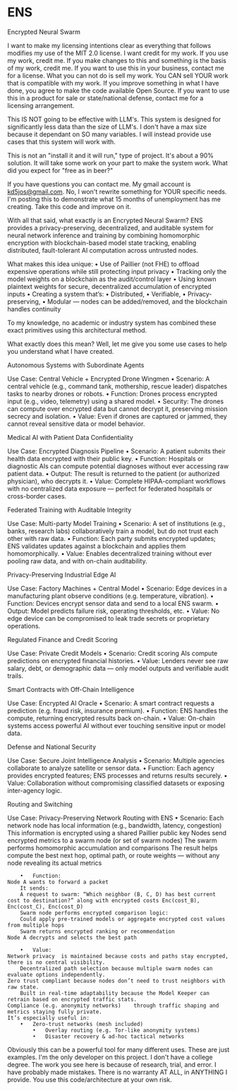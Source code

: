 # ENS
Encrypted Neural Swarm

I want to make my licensing intentions clear as everything that follows modifies my use of the MIT 2.0 license. I want credit for my work. If you use my work, credit me. If you make changes to this and something is the basis of my work, credit me. If you want to use this in your business, contact me for a license. What you can not do is sell my work. You CAN sell YOUR work that is compatible with my work. If you improve something in what I have done, you agree to make the code available Open Source. If you want to use this in a product for sale or state/national defense, contact me for a licensing arrangement.

This IS NOT going to be effective with LLM's. This system is designed for significantly less data than the size of LLM's. I don't have a max size because it dependant on SO many variables. I will instead provide use cases that this system will work with.

This is not an "install it and it will run," type of project. It's about a 90% solution. It will take some work on your part to make the system work. What did you expect for "free as in beer?"

If you have questions you can contact me. My gmail account is kd5jos@gmail.com. No, I won't rewrite something for YOUR specific needs. I'm posting this to demonstrate what 15 months of unemployment has me creating. Take this code and improve on it.

With all that said, what exactly is an Encrypted Neural Swarm?
ENS provides a privacy-preserving, decentralized, and auditable system for neural network inference and training by combining homomorphic encryption with blockchain-based model state tracking, enabling distributed, fault-tolerant AI computation across untrusted nodes.

What makes this idea unique:
	•	Use of Paillier (not FHE) to offload expensive operations while still protecting input privacy
	•	Tracking only the model weights on a blockchain as the audit/control layer
	•	Using known plaintext weights for secure, decentralized accumulation of encrypted inputs
	•	Creating a system that’s:
	•	Distributed,
	•	Verifiable,
	•	Privacy-preserving,
	•	Modular — nodes can be added/removed, and the blockchain handles continuity

To my knowledge, no academic or industry system has combined these exact primitives using this architectural method.

What exactly does this mean? Well, let me give you some use cases to help you understand what I have created.

Autonomous Systems with Subordinate Agents

Use Case: Central Vehicle + Encrypted Drone Wingmen
	•	Scenario: A central vehicle (e.g., command tank, mothership, rescue leader) dispatches tasks to nearby drones or robots.
	•	Function: Drones process encrypted input (e.g., video, telemetry) using a shared model.
	•	Security: The drones can compute over encrypted data but cannot decrypt it, preserving mission secrecy and isolation.
	•	Value: Even if drones are captured or jammed, they cannot reveal sensitive data or model behavior.

 Medical AI with Patient Data Confidentiality

Use Case: Encrypted Diagnosis Pipeline
	•	Scenario: A patient submits their health data encrypted with their public key.
	•	Function: Hospitals or diagnostic AIs can compute potential diagnoses without ever accessing raw patient data.
	•	Output: The result is returned to the patient (or authorized physician), who decrypts it.
	•	Value: Complete HIPAA-compliant workflows with no centralized data exposure — perfect for federated hospitals or cross-border cases.

 Federated Training with Auditable Integrity

Use Case: Multi-party Model Training
	•	Scenario: A set of institutions (e.g., banks, research labs) collaboratively train a model, but do not trust each other with raw data.
	•	Function: Each party submits encrypted updates; ENS validates updates against a blockchain and applies them homomorphically.
	•	Value: Enables decentralized training without ever pooling raw data, and with on-chain auditability.

 Privacy-Preserving Industrial Edge AI

Use Case: Factory Machines + Central Model
	•	Scenario: Edge devices in a manufacturing plant observe conditions (e.g. temperature, vibration).
	•	Function: Devices encrypt sensor data and send to a local ENS swarm.
	•	Output: Model predicts failure risk, operating thresholds, etc.
	•	Value: No edge device can be compromised to leak trade secrets or proprietary operations.

 Regulated Finance and Credit Scoring

Use Case: Private Credit Models
	•	Scenario: Credit scoring AIs compute predictions on encrypted financial histories.
	•	Value: Lenders never see raw salary, debt, or demographic data — only model outputs and verifiable audit trails.

 Smart Contracts with Off-Chain Intelligence

Use Case: Encrypted AI Oracle
	•	Scenario: A smart contract requests a prediction (e.g. fraud risk, insurance premium).
	•	Function: ENS handles the compute, returning encrypted results back on-chain.
	•	Value: On-chain systems access powerful AI without ever touching sensitive input or model data.

 Defense and National Security
 
Use Case: Secure Joint Intelligence Analysis
 	•	Scenario: Multiple agencies collaborate to analyze satellite or sensor data.
  	•	Function: Each agency provides encrypted features; ENS processes and returns results securely.
   	•	Value: Collaboration without compromising classified datasets or exposing inter-agency logic.

  Routing and Switching
  
Use Case: Privacy-Preserving Network Routing with ENS
	•	Scenario: 
 	Each network node has local information (e.g., bandwidth, latency, congestion)
  	This information is encrypted using a shared Paillier public key
   	Nodes send encrypted metrics to a swarm node (or set of swarm nodes)
    	The swarm performs homomorphic accumulation and comparisons
     	The result helps compute the best next hop, optimal path, or route weights — without any node revealing its actual metrics
      
        •	Function:
  	Node A wants to forward a packet
        It sends:
		A request to swarm: “Which neighbor (B, C, D) has best current cost to destination?” along with encrypted costs Enc(cost_B), Enc(cost_C), Enc(cost_D)
        Swarm node performs encrypted comparison logic:
		Could apply pre-trained models or aggregate encrypted cost values from multiple hops
        Swarm returns encrypted ranking or recommendation
	Node A decrypts and selects the best path
 
        •	Value:
	Network privacy	 is maintained because costs and paths stay encrypted, there is no central visibility.
        Decentralized path selection because multiple swarm nodes can evaluate options independently.
	Zero trust compliant because nodes don’t need to trust neighbors with raw state.
        Built in real-time adaptability	because the Model Keeper can retrain based on encrypted traffic stats.
	Compliance (e.g. anonymity networks)	through traffic shaping and metrics staying fully private.
 	It’s especially useful in:
  		•	Zero-trust networks (mesh included)
    		•	Overlay routing (e.g. Tor-like anonymity systems)
      		•	Disaster recovery & ad-hoc tactical networks

Obviously this can be a powerful tool for many different uses. These are just examples. I'm the only developer on this project. I don't have a college degree. The work you see here is because of research, trial, and error. I have probably made mistakes. There is no warranty AT ALL, in ANYTHING I provide. You use this code/architecture at your own risk.
